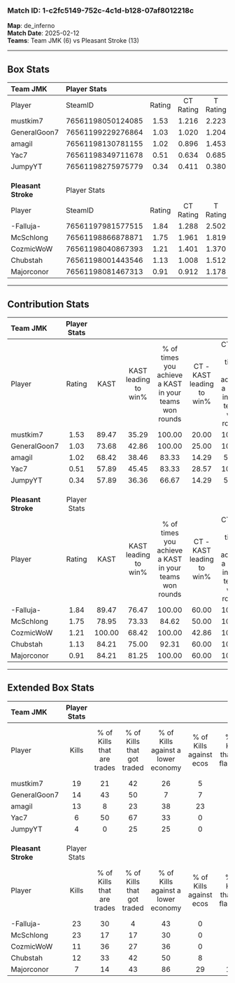 ### Match ID: 1-c2fc5149-752c-4c1d-b128-07af8012218c  
**Map**: de_inferno  
**Match Date**: 2025-02-12  
**Teams**: Team JMK (6) vs Pleasant Stroke (13)  

---  

## Box Stats  

| **Team JMK**        | Player Stats      |        |           |          |        |       |       |         |        |      |     |
| :- | :- | :-: | :-: | :-: | :-: | :-: | :-: | :-: | :-: | :-: | :-: |
| Player              | SteamID           | Rating | CT Rating | T Rating |  KAST  |  ADR  | Kills | Assists | Deaths | K/D  | HS% |
| mustkim7            | 76561198050124085 |  1.53  |   1.216   |  2.223   | 89.47  | 101.1 |  19   |    4    |   14   | 1.36 | 57  |
| GeneralGoon7        | 76561199229276864 |  1.03  |   1.020   |  1.204   | 73.68  | 76.5  |  14   |    5    |   17   | 0.82 | 42  |
| amagil              | 76561198130781155 |  1.02  |   0.896   |  1.453   | 68.42  | 84.3  |  13   |    3    |   15   | 0.87 | 46  |
| Yac7                | 76561198349711678 |  0.51  |   0.634   |  0.685   | 57.89  | 51.6  |   6   |    7    |   16   | 0.38 | 33  |
| JumpyYT             | 76561198275975779 |  0.34  |   0.411   |  0.380   | 57.89  | 26.7  |   4   |    2    |   15   | 0.27 | 50  |
|                     |                   |        |           |          |        |       |       |         |        |      |     |
|                     |                   |        |           |          |        |       |       |         |        |      |     |
|                     |                   |        |           |          |        |       |       |         |        |      |     |
| **Pleasant Stroke** | Player Stats      |        |           |          |        |       |       |         |        |      |     |
| Player              | SteamID           | Rating | CT Rating | T Rating |  KAST  |  ADR  | Kills | Assists | Deaths | K/D  | HS% |
| -Falluja-           | 76561197981577515 |  1.84  |   1.288   |  2.502   | 89.47  | 108.0 |  23   |    2    |   10   | 2.30 | 34  |
| McSchlong           | 76561198866878871 |  1.75  |   1.961   |  1.819   | 78.95  | 121.3 |  23   |    3    |   12   | 1.92 | 56  |
| CozmicWoW           | 76561198040867393 |  1.21  |   1.401   |  1.370   | 100.00 | 69.7  |  11   |    7    |   12   | 0.92 | 54  |
| Chubstah            | 76561198001443546 |  1.13  |   1.008   |  1.512   | 84.21  | 76.8  |  12   |   10    |   14   | 0.86 | 66  |
| Majorconor          | 76561198081467313 |  0.91  |   0.912   |  1.178   | 84.21  | 46.8  |   7   |    4    |   9    | 0.78 | 28  |
---  

## Contribution Stats  

| **Team JMK**        | Player Stats |        |                      |                                                        |                           |                                                             |                          |                                                            |
| :- | :-: | :-: | :-: | :-: | :-: | :-: | :-: | :-: |
| Player              |    Rating    |  KAST  | KAST leading to win% | % of times you achieve a KAST in your teams won rounds | CT - KAST leading to win% | CT - % of times you achieve a KAST in your teams won rounds | T - KAST leading to win% | T - % of times you achieve a KAST in your teams won rounds |
| mustkim7            |     1.53     | 89.47  |        35.29         |                         100.00                         |           20.00           |                           100.00                            |          57.14           |                           100.00                           |
| GeneralGoon7        |     1.03     | 73.68  |        42.86         |                         100.00                         |           25.00           |                           100.00                            |          66.67           |                           100.00                           |
| amagil              |     1.02     | 68.42  |        38.46         |                         83.33                          |           14.29           |                            50.00                            |          66.67           |                           100.00                           |
| Yac7                |     0.51     | 57.89  |        45.45         |                         83.33                          |           28.57           |                           100.00                            |          75.00           |                           75.00                            |
| JumpyYT             |     0.34     | 57.89  |        36.36         |                         66.67                          |           14.29           |                            50.00                            |          75.00           |                           75.00                            |
|                     |              |        |                      |                                                        |                           |                                                             |                          |                                                            |
|                     |              |        |                      |                                                        |                           |                                                             |                          |                                                            |
|                     |              |        |                      |                                                        |                           |                                                             |                          |                                                            |
| **Pleasant Stroke** | Player Stats |        |                      |                                                        |                           |                                                             |                          |                                                            |
| Player              |    Rating    |  KAST  | KAST leading to win% | % of times you achieve a KAST in your teams won rounds | CT - KAST leading to win% | CT - % of times you achieve a KAST in your teams won rounds | T - KAST leading to win% | T - % of times you achieve a KAST in your teams won rounds |
| -Falluja-           |     1.84     | 89.47  |        76.47         |                         100.00                         |           60.00           |                           100.00                            |          83.33           |                           100.00                           |
| McSchlong           |     1.75     | 78.95  |        73.33         |                         84.62                          |           50.00           |                           100.00                            |          88.89           |                           80.00                            |
| CozmicWoW           |     1.21     | 100.00 |        68.42         |                         100.00                         |           42.86           |                           100.00                            |          83.33           |                           100.00                           |
| Chubstah            |     1.13     | 84.21  |        75.00         |                         92.31                          |           60.00           |                           100.00                            |          81.82           |                           90.00                            |
| Majorconor          |     0.91     | 84.21  |        81.25         |                         100.00                         |           60.00           |                           100.00                            |          90.91           |                           100.00                           |
---  

## Extended Box Stats  

| **Team JMK**        | Player Stats |                            |                            |                                    |                         |                              |                                 |        |                             |                                     |                          |                               |                            |
| :- | :-: | :-: | :-: | :-: | :-: | :-: | :-: | :-: | :-: | :-: | :-: | :-: | :-: |
| Player              |    Kills     | % of Kills that are trades | % of Kills that got traded | % of Kills against a lower economy | % of Kills against ecos | % of Kills that are flawless | % of Kills that are close duels | Deaths | % of Deaths that get traded | % of Deaths against a lower economy | % of Deaths against ecos | % of Deaths that are flawless | % of Deaths that are close |
| mustkim7            |      19      |             21             |             42             |                 26                 |            5            |              79              |               11                |   14   |             21              |                 21                  |            7             |              57               |             7              |
| GeneralGoon7        |      14      |             43             |             50             |                 7                  |            7            |              57              |               14                |   17   |             12              |                 18                  |            6             |              71               |             6              |
| amagil              |      13      |             8              |             23             |                 38                 |           23            |              77              |                0                |   15   |             20              |                  7                  |            0             |              67               |             20             |
| Yac7                |      6       |             50             |             67             |                 33                 |            0            |              67              |                0                |   16   |             31              |                 13                  |            0             |              63               |             0              |
| JumpyYT             |      4       |             0              |             25             |                 25                 |            0            |              50              |               25                |   15   |             13              |                 27                  |            7             |              67               |             7              |
|                     |              |                            |                            |                                    |                         |                              |                                 |        |                             |                                     |                          |                               |                            |
|                     |              |                            |                            |                                    |                         |                              |                                 |        |                             |                                     |                          |                               |                            |
|                     |              |                            |                            |                                    |                         |                              |                                 |        |                             |                                     |                          |                               |                            |
| **Pleasant Stroke** | Player Stats |                            |                            |                                    |                         |                              |                                 |        |                             |                                     |                          |                               |                            |
| Player              |    Kills     | % of Kills that are trades | % of Kills that got traded | % of Kills against a lower economy | % of Kills against ecos | % of Kills that are flawless | % of Kills that are close duels | Deaths | % of Deaths that get traded | % of Deaths against a lower economy | % of Deaths against ecos | % of Deaths that are flawless | % of Deaths that are close |
| -Falluja-           |      23      |             30             |             4              |                 43                 |            0            |              39              |                9                |   10   |             60              |                 10                  |            0             |              70               |             20             |
| McSchlong           |      23      |             17             |             17             |                 30                 |            0            |              74              |               13                |   12   |             33              |                 25                  |            0             |              67               |             8              |
| CozmicWoW           |      11      |             36             |             27             |                 36                 |            0            |              73              |                0                |   12   |             42              |                 42                  |            0             |              83               |             8              |
| Chubstah            |      12      |             33             |             42             |                 50                 |            8            |              67              |                8                |   14   |             50              |                 29                  |            7             |              64               |             7              |
| Majorconor          |      7       |             14             |             43             |                 86                 |           29            |             100              |                0                |   9    |             22              |                 33                  |            0             |              56               |             0              |
